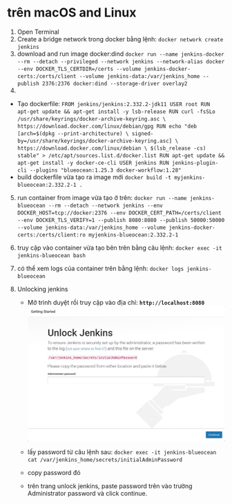 # trên macOS and Linux
1. Open Terminal
2. Create a bridge network trong docker bằng lệnh:
   `docker network create jenkins`
3. download and run image docker:dind
   `docker run --name jenkins-docker --rm --detach --privileged --network jenkins --network-alias docker --env DOCKER_TLS_CERTDIR=/certs --volume jenkins-docker-certs:/certs/client --volume jenkins-data:/var/jenkins_home --publish 2376:2376 docker:dind --storage-driver overlay2`
4. 
  - Tạo dockerfile:
    `FROM jenkins/jenkins:2.332.2-jdk11
USER root
RUN apt-get update && apt-get install -y lsb-release
RUN curl -fsSLo /usr/share/keyrings/docker-archive-keyring.asc \
  https://download.docker.com/linux/debian/gpg
RUN echo "deb [arch=$(dpkg --print-architecture) \
  signed-by=/usr/share/keyrings/docker-archive-keyring.asc] \
  https://download.docker.com/linux/debian \
  $(lsb_release -cs) stable" > /etc/apt/sources.list.d/docker.list
RUN apt-get update && apt-get install -y docker-ce-cli
USER jenkins
RUN jenkins-plugin-cli --plugins "blueocean:1.25.3 docker-workflow:1.28"`
- build dockerfile vừa tạo ra image mới
  `docker build -t myjenkins-blueocean:2.332.2-1 .`

5. run container from image vừa tạo ở trên:
   `docker run --name jenkins-blueocean --rm --detach --network jenkins --env DOCKER_HOST=tcp://docker:2376 --env DOCKER_CERT_PATH=/certs/client --env DOCKER_TLS_VERIFY=1 --publish 8080:8080 --publish 50000:50000 --volume jenkins-data:/var/jenkins_home --volume jenkins-docker-certs:/certs/client:ro myjenkins-blueocean:2.332.2-1`



6. truy cập vào container vừa tạo bên trên bằng câu lệnh:
   `docker exec -it jenkins-blueocean bash`
7. có thể xem logs của container trên bằng lệnh:
   `docker logs jenkins-blueocean`

8. Unlocking jenkins
   - Mở trình duyệt rồi truy cập vào địa chỉ:
    **`http://localhost:8080`**
![unlock](setup-jenkins-01-unlock-jenkins-page.jpg "images unlock jenkins")

   - lấy password từ câu lệnh sau:
    `docker exec -it jenkins-blueocean cat /var/jenkins_home/secrets/initialAdminPassword`
    - copy password đó
    - trên trang unlock jenkins, paste password trên vào trường Administrator password và click continue.





